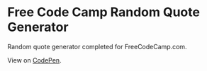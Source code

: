 # Free Code Camp Random Quote Generator
Random quote generator completed for FreeCodeCamp.com.

View on [CodePen](https://codepen.io/naturalplane/full/XazKgv/).